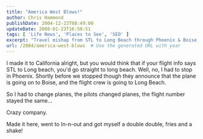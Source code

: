 ```yaml
---
title: "America West Blows!"
author: Chris Hammond
publishDate: 2004-12-23T08:49:00
updateDate: 2008-01-23T16:50:51
tags: [ 'Life News', 'Places to See', 'SEO' ]
excerpt: "Travel mishap from STL to Long Beach through Phoenix & Boise. Crazy flight company mix-up led to changing planes en route for a burger at In-n-out."
url: /2004/america-west-blows  # Use the generated URL with year
---
```

<P>I made it to California alright, but you would think that if your flight info says STL to Long beach, you'd go straight to long beach. Well, no, I had to stop in Phoenix. Shortly before we stopped though they announce that the plane is going on to Boise, and the flight crew is going to Long Beach.</P> <P>So I had to change planes, the pilots changed planes, the flight number stayed the same...</P> <P>Crazy company.</P> <P>Made it here, went to In-n-out and got myself a double double, fries and a shake!</P>

